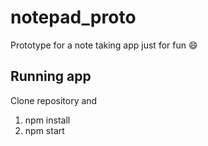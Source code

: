 # notepad_proto
Prototype for a note taking app just for fun :smile:

## Running app
Clone repository and

1. npm install
2. npm start
